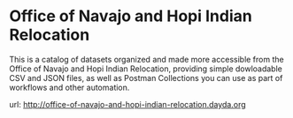 # Office of Navajo and Hopi Indian Relocation

This is a catalog of datasets organized and made more accessible from the Office of Navajo and Hopi Indian Relocation, providing simple dowloadable CSV and JSON files, as well as Postman Collections you can use as part of workflows and other automation.

url: http://office-of-navajo-and-hopi-indian-relocation.dayda.org


